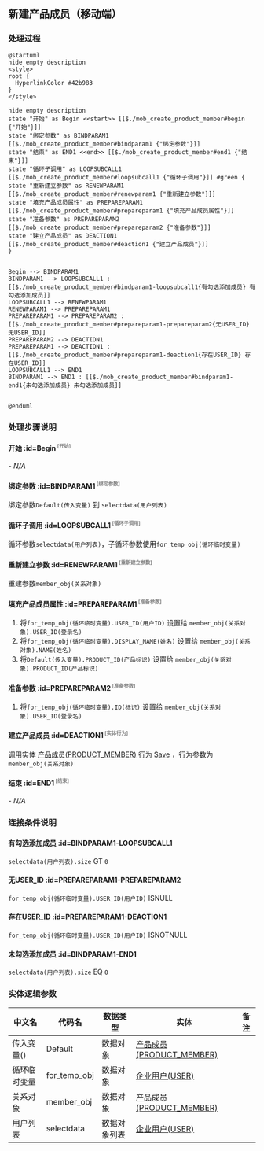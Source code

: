 ## 新建产品成员（移动端） <!-- {docsify-ignore-all} -->

   

### 处理过程

```plantuml
@startuml
hide empty description
<style>
root {
  HyperlinkColor #42b983
}
</style>

hide empty description
state "开始" as Begin <<start>> [[$./mob_create_product_member#begin {"开始"}]]
state "绑定参数" as BINDPARAM1  [[$./mob_create_product_member#bindparam1 {"绑定参数"}]]
state "结束" as END1 <<end>> [[$./mob_create_product_member#end1 {"结束"}]]
state "循环子调用" as LOOPSUBCALL1  [[$./mob_create_product_member#loopsubcall1 {"循环子调用"}]] #green {
state "重新建立参数" as RENEWPARAM1  [[$./mob_create_product_member#renewparam1 {"重新建立参数"}]]
state "填充产品成员属性" as PREPAREPARAM1  [[$./mob_create_product_member#prepareparam1 {"填充产品成员属性"}]]
state "准备参数" as PREPAREPARAM2  [[$./mob_create_product_member#prepareparam2 {"准备参数"}]]
state "建立产品成员" as DEACTION1  [[$./mob_create_product_member#deaction1 {"建立产品成员"}]]
}


Begin --> BINDPARAM1
BINDPARAM1 --> LOOPSUBCALL1 : [[$./mob_create_product_member#bindparam1-loopsubcall1{有勾选添加成员} 有勾选添加成员]]
LOOPSUBCALL1 --> RENEWPARAM1
RENEWPARAM1 --> PREPAREPARAM1
PREPAREPARAM1 --> PREPAREPARAM2 : [[$./mob_create_product_member#prepareparam1-prepareparam2{无USER_ID} 无USER_ID]]
PREPAREPARAM2 --> DEACTION1
PREPAREPARAM1 --> DEACTION1 : [[$./mob_create_product_member#prepareparam1-deaction1{存在USER_ID} 存在USER_ID]]
LOOPSUBCALL1 --> END1
BINDPARAM1 --> END1 : [[$./mob_create_product_member#bindparam1-end1{未勾选添加成员} 未勾选添加成员]]


@enduml
```


### 处理步骤说明

#### 开始 :id=Begin<sup class="footnote-symbol"> <font color=gray size=1>[开始]</font></sup>



*- N/A*
#### 绑定参数 :id=BINDPARAM1<sup class="footnote-symbol"> <font color=gray size=1>[绑定参数]</font></sup>



绑定参数`Default(传入变量)` 到 `selectdata(用户列表)`
#### 循环子调用 :id=LOOPSUBCALL1<sup class="footnote-symbol"> <font color=gray size=1>[循环子调用]</font></sup>



循环参数`selectdata(用户列表)`，子循环参数使用`for_temp_obj(循环临时变量)`
#### 重新建立参数 :id=RENEWPARAM1<sup class="footnote-symbol"> <font color=gray size=1>[重新建立参数]</font></sup>



重建参数```member_obj(关系对象)```
#### 填充产品成员属性 :id=PREPAREPARAM1<sup class="footnote-symbol"> <font color=gray size=1>[准备参数]</font></sup>



1. 将`for_temp_obj(循环临时变量).USER_ID(用户ID)` 设置给  `member_obj(关系对象).USER_ID(登录名)`
2. 将`for_temp_obj(循环临时变量).DISPLAY_NAME(姓名)` 设置给  `member_obj(关系对象).NAME(姓名)`
3. 将`Default(传入变量).PRODUCT_ID(产品标识)` 设置给  `member_obj(关系对象).PRODUCT_ID(产品标识)`

#### 准备参数 :id=PREPAREPARAM2<sup class="footnote-symbol"> <font color=gray size=1>[准备参数]</font></sup>



1. 将`for_temp_obj(循环临时变量).ID(标识)` 设置给  `member_obj(关系对象).USER_ID(登录名)`

#### 建立产品成员 :id=DEACTION1<sup class="footnote-symbol"> <font color=gray size=1>[实体行为]</font></sup>



调用实体 [产品成员(PRODUCT_MEMBER)](module/ProdMgmt/product_member.md) 行为 [Save](module/ProdMgmt/product_member#行为) ，行为参数为`member_obj(关系对象)`

#### 结束 :id=END1<sup class="footnote-symbol"> <font color=gray size=1>[结束]</font></sup>



*- N/A*


### 连接条件说明
#### 有勾选添加成员 :id=BINDPARAM1-LOOPSUBCALL1

`selectdata(用户列表).size` GT `0`
#### 无USER_ID :id=PREPAREPARAM1-PREPAREPARAM2

`for_temp_obj(循环临时变量).USER_ID(用户ID)` ISNULL
#### 存在USER_ID :id=PREPAREPARAM1-DEACTION1

`for_temp_obj(循环临时变量).USER_ID(用户ID)` ISNOTNULL
#### 未勾选添加成员 :id=BINDPARAM1-END1

`selectdata(用户列表).size` EQ `0`


### 实体逻辑参数

|    中文名   |    代码名    |  数据类型    |  实体   |备注 |
| --------| --------| -------- | -------- | --------   |
|传入变量(<i class="fa fa-check"/></i>)|Default|数据对象|[产品成员(PRODUCT_MEMBER)](module/ProdMgmt/product_member.md)||
|循环临时变量|for_temp_obj|数据对象|[企业用户(USER)](module/Base/user.md)||
|关系对象|member_obj|数据对象|[产品成员(PRODUCT_MEMBER)](module/ProdMgmt/product_member.md)||
|用户列表|selectdata|数据对象列表|[企业用户(USER)](module/Base/user.md)||
